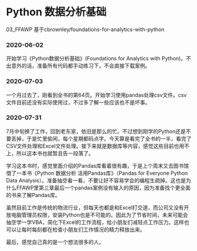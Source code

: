 # Python 数据分析基础
03_FFAWP
基于cbrownley/foundations-for-analytics-with-python

### 2020-06-02

开始学习《Python数据分析基础》(Foundations for Analytics with Python)。不出意外的话，准备所有代码都手动练习下，不会直接下载案例。

### 2020-07-03

一个月过去了，刚看到全书的第64页。开始学习使用pandas处理csv文件。csv文件目前还没有实际使用过，不过多了解一些应该也不是坏事。

### 2020-07-31

7月中旬换了工作，回到老东家，依旧是那么的忙。不过想到刚学的Python还是不要丢掉，于是忙里偷闲，每个星期都码点字。今天算是看完了全书的一半，看完了CSV文件处理和Excel文件处理。接下来就是数据库等内容，感觉这些目前也用不上，所以这本书也就暂且告一段落了。

学习这本书时，感觉里面介绍的Pandas库看着很有趣，于是上个周末又去图书馆借了一本书《Python 数据分析 活用Pandas库》（Pandas for Everyone Python Data Analysis）。准备抽空看一看，不要让好不容易学会的编程生疏掉。这也是为什么FFAWP里第三章最后一个pandas案例没有输入的原因，因为准备找个更全面的书来了解Pandas库。

虽然目前工作是传统的物流行业，但每天也都是和Excel打交道，而公司又没有开放电脑管理员权限，安装Python也是不可能的。因此为了节省时间，未来可能会抽空学一学VBA，简化下Excel的工作流程，给小朋友们减轻点工作压力。这样也可以让每时每刻都在检查小朋友们工作情况的精力释放出来。

最后，感觉自己真的是一个想法很多的人。
